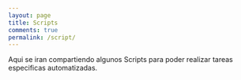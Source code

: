 ```yaml
---
layout: page
title: Scripts
comments: true 
permalink: /script/
---
```

Aqui se iran compartiendo algunos Scripts para poder realizar tareas especificas automatizadas.








